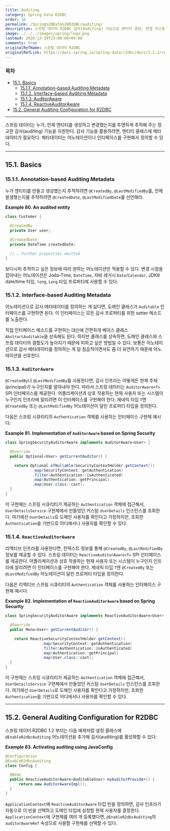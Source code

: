 ```yaml
---
title: Auditing
category: Spring Data R2DBC
order: 16
permalink: /Spring%20Data%20R2DBC/auditing/
description: 스프링 데이터 R2DBC 감사(Auditing) 기능으로 엔티티 생성, 변경 히스토리를 추적하는 방법
image: ./../../images/spring/logo.png
lastmod: 2020-12-19T23:00:00+09:00
comments: true
originalRefName: 스프링 데이터 R2DBC
originalRefLink: https://docs.spring.io/spring-data/r2dbc/docs/1.2.2/reference/html/#auditing
---
```


### 목차

- [15.1. Basics](#151-basics)
  + [15.1.1. Annotation-based Auditing Metadata](#1511-annotation-based-auditing-metadata)
  + [15.1.2. Interface-based Auditing Metadata](#1512-interface-based-auditing-metadata)
  + [15.1.3. AuditorAware](#1513-auditoraware)
  + [15.1.4. ReactiveAuditorAware](#1514-reactiveauditoraware)
- [15.2. General Auditing Configuration for R2DBC](#152-general-auditing-configuration-for-r2dbc)

---

스프링 데이터는 누가, 언제 엔티티를 생성하고 변경했는지를 투명하게 추적해 주는 정교한 감사(auditing) 기능을 지원한다. 감사 기능을 활용하려면, 엔티티 클래스에 메타데이터가 필요하다. 메타데이터는 어노테이션이나 인터페이스를 구현해서 정의할 수 있다.

---

## 15.1. Basics

### 15.1.1. Annotation-based Auditing Metadata

누가 엔티티를 만들고 생성했는지 추적하려면 `@CreatedBy`, `@LastModifiedBy`를, 언제 발생했는지를 추적하려면 `@CreatedDate`, `@LastModifiedDate`를 선언해라.

**Example 80. An audited entity**

```java
class Customer {

  @CreatedBy
  private User user;

  @CreatedDate
  private DateTime createdDate;

  // … further properties omitted
}
```

보다시피 추적하고 싶은 정보에 따라 원하는 어노테이션만 적용할 수 있다. 변경 시점을 잡아내는 어노테이션은 Joda-Time, `DateTime`, 자바 레거시 `Date`/`Calendar`, JDK8 date/time 타입, `long`, `Long` 타입 프로퍼티에 사용할 수 있다.

### 15.1.2. Interface-based Auditing Metadata

어노테이션으로 감사 메타데이터를 정의하는 게 싫다면, 도메인 클래스가 `Auditable` 인터페이스를 구현하면 된다. 이 인터페이스는 모든 감사 프로퍼티를 위한 setter 메소드를 노출한다.

직접 인터페이스 메소드를 구현하는 대신에 간편하게 베이스 클래스 `AbstractAuditable`을 상속해도 된다. 하지만 클래스를 상속하면, 도메인 클래스와 스프링 데이터의 결합도가 높아지기 때문에 피하고 싶은 방법일 수 있다. 보통은 어노테이션으로 감사 메타데이터를 정의하는 게 덜 침습적이면서도 좀 더 유연하기 때문에 어노테이션을 선호한다.

### 15.1.3. `AuditorAware`

`@CreatedBy`나 `@LastModifiedBy`를 사용한다면, 감사 인프라는 어떻게든 현재 주체(principal)가 누구인지를 알아내야 한다. 따라서 스프링 데이터는 `AuditorAware<T>` SPI 인터페이스를 제공한다. 어플리케이션과 상호 작용하는 현재 사용자 또는 시스템이 누구인지 인프라에 알리려면 이 인터페이스를 구현해야 한다. 제네릭 타입 `T`엔 `@CreatedBy` 또는 `@LastModifiedBy` 어노테이션이 달린 프로퍼티 타입을 정의한다.

다음은 스프링 시큐리티의 `Authentication` 객체를 사용하는 인터페이스 구현체 예시다:

**Example 81. Implementation of `AuditorAware` based on Spring Security**

```java
class SpringSecurityAuditorAware implements AuditorAware<User> {

  @Override
  public Optional<User> getCurrentAuditor() {

    return Optional.ofNullable(SecurityContextHolder.getContext())
            .map(SecurityContext::getAuthentication)
            .filter(Authentication::isAuthenticated)
            .map(Authentication::getPrincipal)
            .map(User.class::cast);
  }
}
```

이 구현체는 스프링 시큐리티가 제공하는 `Authentication` 객체에 접근해서, `UserDetailsService` 구현체에서 만들었던 커스텀 `UserDetails` 인스턴스를 조회한다. 여기에선 `UserDetails`로 도메인 사용자를 확인다고 가정하지만, 조회한 `Authentication`을 기반으로 어디에서나 사용자를 확인할 수 있다.

### 15.1.4. `ReactiveAuditorAware`

리액티브 인프라를 사용한다면, 컨텍스트 정보를 통해 `@CreatedBy`, `@LastModifiedBy` 정보를 제공할 수 있다. 스프링 데이터는 `ReactiveAuditorAware<T>` SPI 인터페이스를 제공한다. 어플리케이션과 상호 작용하는 현재 사용자 또는 시스템이 누구인지 인프라에 알리려면 이 인터페이스를 구현해야 한다. 제네릭 타입 `T`엔 `@CreatedBy` 또는 `@LastModifiedBy` 어노테이션이 달린 프로퍼티 타입을 정의한다.

다음은 리액티브 스프링 시큐리티의 `Authentication` 객체를 사용하는 인터페이스 구현체 예시다:

**Example 82. Implementation of `ReactiveAuditorAware` based on Spring Security**

```java
class SpringSecurityAuditorAware implements ReactiveAuditorAware<User> {

  @Override
  public Mono<User> getCurrentAuditor() {

    return ReactiveSecurityContextHolder.getContext()
                .map(SecurityContext::getAuthentication)
                .filter(Authentication::isAuthenticated)
                .map(Authentication::getPrincipal)
                .map(User.class::cast);
  }
}
```

이 구현체는 스프링 시큐리티가 제공하는 `Authentication` 객체에 접근해서, `UserDetailsService` 구현체에서 만들었던 커스텀 `UserDetails` 인스턴스를 조회한다. 여기에선 `UserDetails`로 도메인 사용자를 확인다고 가정하지만, 조회한 `Authentication`을 기반으로 어디에서나 사용자를 확인할 수 있다.

---

## 15.2. General Auditing Configuration for R2DBC

스프링 데이터 R2DBC 1.2 부터는 다음 예제처럼 설정 클래스에 `@EnableR2dbcAuditing` 어노테이션을 추가해 감사(auditing)를 활성화할 수 있다:

**Example 83. Activating auditing using JavaConfig**

```java
@Configuration
@EnableR2dbcAuditing
class Config {

  @Bean
  public ReactiveAuditorAware<AuditableUser> myAuditorProvider() {
      return new AuditorAwareImpl();
  }
}
```

`ApplicationContext`에 `ReactiveAuditorAware` 타입 빈을 정의하면, 감사 인프라가 자동으로 이 빈을 선택하고 도메인 타입에 설정할 현재 사용자를 결정한다. `ApplicationContext`에 구현체를 여러 개 등록했다면, `@EnableR2dbcAuditing`의 `auditorAwareRef` 속성으로 사용할 구현체를 선택할 수 있다.
